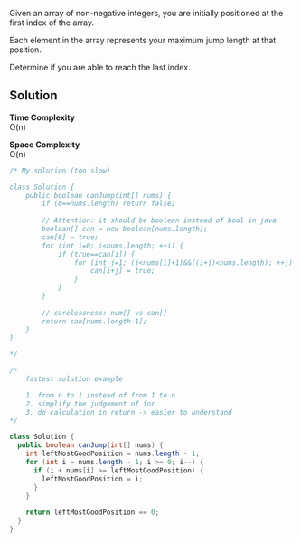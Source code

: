Given an array of non-negative integers, you are initially positioned at the first index of the array.

Each element in the array represents your maximum jump length at that position.

Determine if you are able to reach the last index.

Solution
----

**Time Complexity**  
O(n)  

**Space Complexity**  
O(n)

```java
/* My solution (too slow)

class Solution {
    public boolean canJump(int[] nums) {
        if (0==nums.length) return false;
        
        // Attention: it should be boolean instead of bool in java
        boolean[] can = new boolean[nums.length];
        can[0] = true;
        for (int i=0; i<nums.length; ++i) {
            if (true==can[i]) {
                for (int j=1; (j<nums[i]+1)&&((i+j)<nums.length); ++j) {
                    can[i+j] = true;
                }
            }
        }
        
        // carelessness: num[] vs can[]
        return can[nums.length-1];
    } 
}

*/

/*
    fastest solution example

    1. from n to 1 instead of from 1 to n
    2. simplify the judgement of for
    3. do calculation in return -> easier to understand
*/

class Solution {
  public boolean canJump(int[] nums) {
    int leftMostGoodPosition = nums.length - 1;
    for (int i = nums.length - 1; i >= 0; i--) {
      if (i + nums[i] >= leftMostGoodPosition) {
        leftMostGoodPosition = i;
      }
    }
    
    return leftMostGoodPosition == 0;
  }
}

```
